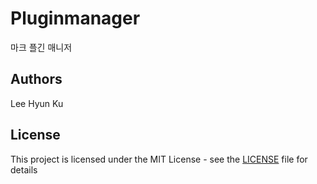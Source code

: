 # Pluginmanager
마크 플긴 매니저

## Authors

Lee Hyun Ku

## License

This project is licensed under the MIT License - see the [LICENSE](LICENSE) file for details
